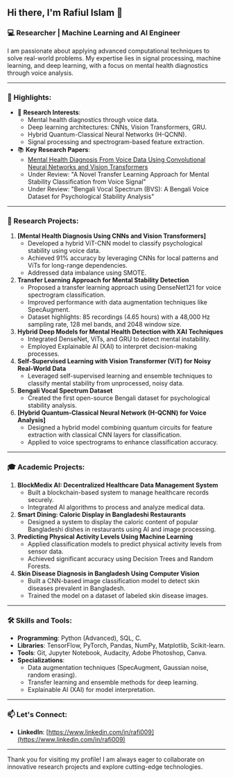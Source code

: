 ## Hi there, I'm Rafiul Islam 👋

### 💻 Researcher | Machine Learning and AI Engineer

I am passionate about applying advanced computational techniques to solve real-world problems. My expertise lies in signal processing, machine learning, and deep learning, with a focus on mental health diagnostics through voice analysis.

---

### 🌟 Highlights:
- 🔬 **Research Interests**:
  - Mental health diagnostics through voice data.
  - Deep learning architectures: CNNs, Vision Transformers, GRU.
  - Hybrid Quantum-Classical Neural Networks (H-QCNN).
  - Signal processing and spectrogram-based feature extraction.
- 📚 **Key Research Papers**:
  - [Mental Health Diagnosis From Voice Data Using Convolutional Neural Networks and Vision Transformers](https://doi.org/10.1016/j.jvoice.2024.10.010)
  - Under Review: "A Novel Transfer Learning Approach for Mental Stability Classification from Voice Signal"
  - Under Review: "Bengali Vocal Spectrum (BVS): A Bengali Voice Dataset for Psychological Stability Analysis"

---

### 🌟 Research Projects:
1. **[Mental Health Diagnosis Using CNNs and Vision Transformers]**
   - Developed a hybrid ViT-CNN model to classify psychological stability using voice data.
   - Achieved 91% accuracy by leveraging CNNs for local patterns and ViTs for long-range dependencies.
   - Addressed data imbalance using SMOTE.
2. **Transfer Learning Approach for Mental Stability Detection**
   - Proposed a transfer learning approach using DenseNet121 for voice spectrogram classification.
   - Improved performance with data augmentation techniques like SpecAugment.
   - Dataset highlights: 85 recordings (4.65 hours) with a 48,000 Hz sampling rate, 128 mel bands, and 2048 window size.
3. **Hybrid Deep Models for Mental Health Detection with XAI Techniques**
   - Integrated DenseNet, ViTs, and GRU to detect mental instability.
   - Employed Explainable AI (XAI) to interpret decision-making processes.
4. **Self-Supervised Learning with Vision Transformer (ViT) for Noisy Real-World Data**
   - Leveraged self-supervised learning and ensemble techniques to classify mental stability from unprocessed, noisy data.
5. **Bengali Vocal Spectrum Dataset**
   - Created the first open-source Bengali dataset for psychological stability analysis.
6. **[Hybrid Quantum-Classical Neural Network (H-QCNN) for Voice Analysis]**
   - Designed a hybrid model combining quantum circuits for feature extraction with classical CNN layers for classification.
   - Applied to voice spectrograms to enhance classification accuracy.


---

### 🎓 Academic Projects:
1. **BlockMedix AI: Decentralized Healthcare Data Management System**
   - Built a blockchain-based system to manage healthcare records securely.
   - Integrated AI algorithms to process and analyze medical data.
2. **Smart Dining: Caloric Display in Bangladeshi Restaurants**
   - Designed a system to display the caloric content of popular Bangladeshi dishes in restaurants using AI and image processing.
3. **Predicting Physical Activity Levels Using Machine Learning**
   - Applied classification models to predict physical activity levels from sensor data.
   - Achieved significant accuracy using Decision Trees and Random Forests.
4. **Skin Disease Diagnosis in Bangladesh Using Computer Vision**
   - Built a CNN-based image classification model to detect skin diseases prevalent in Bangladesh.
   - Trained the model on a dataset of labeled skin disease images.

---

### 🛠 Skills and Tools:
- **Programming**: Python (Advanced), SQL, C.
- **Libraries**: TensorFlow, PyTorch, Pandas, NumPy, Matplotlib, Scikit-learn.
- **Tools**: Git, Jupyter Notebook, Audacity, Adobe Photoshop, Canva.
- **Specializations**:
  - Data augmentation techniques (SpecAugment, Gaussian noise, random erasing).
  - Transfer learning and ensemble methods for deep learning.
  - Explainable AI (XAI) for model interpretation.

---

### 📫 Let's Connect:
- **LinkedIn**: [https://www.linkedin.com/in/rafi009](https://www.linkedin.com/in/rafi009)

---

Thank you for visiting my profile! I am always eager to collaborate on innovative research projects and explore cutting-edge technologies.

